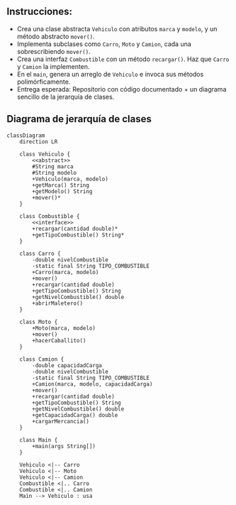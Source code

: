## Instrucciones:
- Crea una clase abstracta `Vehiculo` con atributos `marca` y `modelo`, y un método abstracto `mover()`.
- Implementa subclases como  `Carro`, `Moto` y `Camion`, cada una sobrescribiendo `mover()`.
- Crea una interfaz `Combustible` con un método `recargar()`. Haz que `Carro` y `Camion` la implementen.
- En el `main`, genera un arreglo de `Vehiculo` e invoca sus métodos polimórficamente.
- Entrega esperada: Repositorio con código documentado + un diagrama sencillo de la jerarquía de clases.

## Diagrama de jerarquía de clases

```mermaid
classDiagram
    direction LR
    
    class Vehiculo {
        <<abstract>>
        #String marca
        #String modelo
        +Vehiculo(marca, modelo)
        +getMarca() String
        +getModelo() String
        +mover()*
    }
    
    class Combustible {
        <<interface>>
        +recargar(cantidad double)*
        +getTipoCombustible() String*
    }
    
    class Carro {
        -double nivelCombustible
        -static final String TIPO_COMBUSTIBLE
        +Carro(marca, modelo)
        +mover()
        +recargar(cantidad double)
        +getTipoCombustible() String
        +getNivelCombustible() double
        +abrirMaletero()
    }
    
    class Moto {
        +Moto(marca, modelo)
        +mover()
        +hacerCaballito()
    }
    
    class Camion {
        -double capacidadCarga
        -double nivelCombustible
        -static final String TIPO_COMBUSTIBLE
        +Camion(marca, modelo, capacidadCarga)
        +mover()
        +recargar(cantidad double)
        +getTipoCombustible() String
        +getNivelCombustible() double
        +getCapacidadCarga() double
        +cargarMercancia()
    }
    
    class Main {
        +main(args String[])
    }
    
    Vehiculo <|-- Carro
    Vehiculo <|-- Moto
    Vehiculo <|-- Camion
    Combustible <|.. Carro
    Combustible <|.. Camion
    Main --> Vehiculo : usa
```
